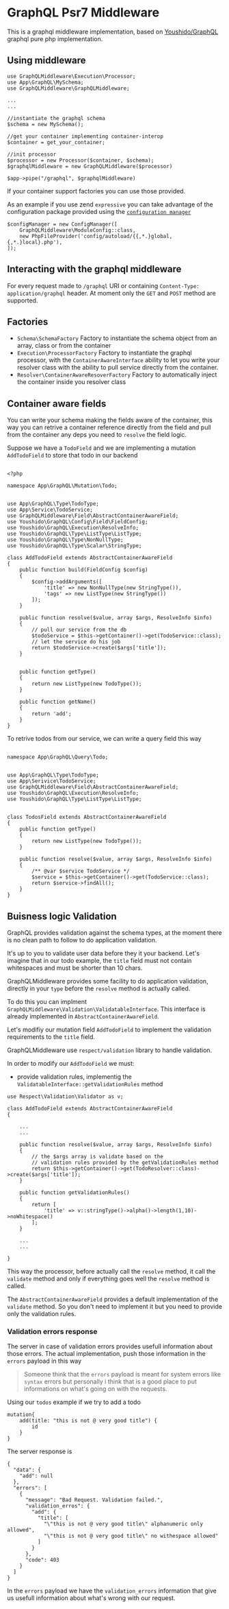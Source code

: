 # GraphQL Psr7 Middleware

This is a graphql middleware implementation, based on  [Youshido/GraphQL](https://github.com/Youshido/GraphQL) graphql pure php implementation.

## Using middleware


```
use GraphQLMiddleware\Execution\Processor;
use App\GraphQL\MySchema;
use GraphQLMiddleware\GraphQLMiddleware;

...
...

//instantiate the graphql schema
$schema = new MySchema();

//get your container implementing container-interop
$container = get_your_container;

//init processor
$processor = new Processor($container, $schema);
$graphqlMiddleware = new GraphQLMiddleware($processor)

$app->pipe("/graphql", $graphqlMiddleware)
```

If your container support factories you can use those provided.

As an example if you use zend `expressive`  you can take advantage of the
configuration package provided using the [`configuration manager`](https://docs.zendframework.com/zend-expressive/cookbook/modular-layout/)

```
$configManager = new ConfigManager([
    GraphQLMiddleware\ModuleConfig::class,
    new PhpFileProvider('config/autoload/{{,*.}global,{,*.}local}.php'),
]);

```


## Interacting with the graphql middleware

For every request made to `/graphql` URI or containing `Content-Type: application/graphql` header.
At moment only the `GET` and `POST` method are supported. 

## Factories

* `Schema\SchemaFactory` Factory to instantiate the schema object from an array, class or from the container
* `Execution\ProcessorFactory` Factory to instantiate the graphql processor, 
with the `ContainerAwareInterface` ability to let you write your resolver class with the ability to pull service directly from the container.
* `Resolver\ContainerAwareResoverFactory` Factory to automatically inject the container inside you resolver class

## Container aware fields

You can write your schema making the fields aware of the container, this way you 
can retrive a container reference directly from the field and pull from the container
any deps you need to `resolve` the field logic.

Suppose we have a `TodoField` and we are implementing a mutation `AddTodoField`
to store that todo in our backend

```

<?php

namespace App\GraphQL\Mutation\Todo;


use App\GraphQL\Type\TodoType;
use App\Service\TodoService;
use GraphQLMiddleware\Field\AbstractContainerAwareField;
use Youshido\GraphQL\Config\Field\FieldConfig;
use Youshido\GraphQL\Execution\ResolveInfo;
use Youshido\GraphQL\Type\ListType\ListType;
use Youshido\GraphQL\Type\NonNullType;
use Youshido\GraphQL\Type\Scalar\StringType;

class AddTodoField extends AbstractContainerAwareField
{
    public function build(FieldConfig $config)
    {
        $config->addArguments([
            'title' => new NonNullType(new StringType()),
            'tags' => new ListType(new StringType())
        ]);
    }

    public function resolve($value, array $args, ResolveInfo $info)
    {
        // pull our service from the db
        $todoService = $this->getContainer()->get(TodoService::class);
        // let the service do his job
        return $todoService->create($args['title']);
    }


    public function getType()
    {
        return new ListType(new TodoType());
    }

    public function getName()
    {
        return 'add';
    }
}

```

To retrive todos from our service, we can write a query field this way

```

namespace App\GraphQL\Query\Todo;


use App\GraphQL\Type\TodoType;
use App\Serivice\TodoService;
use GraphQLMiddleware\Field\AbstractContainerAwareField;
use Youshido\GraphQL\Execution\ResolveInfo;
use Youshido\GraphQL\Type\ListType\ListType;


class TodosField extends AbstractContainerAwareField
{
    public function getType()
    {
        return new ListType(new TodoType());
    }

    public function resolve($value, array $args, ResolveInfo $info)
    {
        /** @var $service TodoService */
        $service = $this->getContainer()->get(TodoService::class);
        return $service->findAll();
    }
}

```


## Buisness logic Validation
   
GraphQL provides validation against the schema types, 
at the moment there is no clean path to follow to do application validation.

It's up to you to validate user data before they it your backend. Let's imagine
that in our todo example, the `title` field must not contain whitespaces and 
must be shorter than 10 chars.

GraphQLMiddleware provides some facility to do application validation, directly
in your `type` before the `resolve` method is actually called.

To do this you can implment `GraphQLMiddleware\Validation\ValidatableInterface`.
This interface is already implemented in `AbstractContainerAwareField`.

Let's modifiy our mutation field `AddTodoField` to implement the validation requirements
to the `title` field.

GraphQLMiddleware use `respect/validation` library to handle validation.

In order to modify our `AddTodoField` we must:

* provide validation rules, implementig the `ValidatableInterface::getValidationRules` method
 
```
use Respect\Validation\Validator as v;

class AddTodoField extends AbstractContainerAwareField
{

    ...
    ...
    
    public function resolve($value, array $args, ResolveInfo $info)
    {
        // the $args array is validate based on the
        // validation rules provided by the getValidationRules method
        return $this->getContainer()->get(TodoResolver::class)->create($args['title']);
    }
    
    public function getValidationRules()
    {
        return [
            'title' => v::stringType()->alpha()->length(1,10)->noWhitespace()
        ];
    }
    
    ...
    ...

}
```

This way the processor, before actually call the  `resolve` method, it call the `validate`
method and only if everything goes well the `resolve` method is called.

The `AbstractContainerAwareField` provides a default implementation of the `validate` method.
So you don't need to implement it but you need to provide only the validation rules.
 
### Validation errors response

The server in case of validation errors provides usefull information about those errors.
The actual implementation, push those information in the `errors` payload in this way

> Someone think that the `errors` payload is meant for system errors like `syntax` errors but personally
  i think that is a good place to put informations on what's going on with the requests.
  
Using our `todos` example if we try to add a todo

```
mutation{
    add(title: "this is not @ very good title") {
        id
    }
}
```

The server response is

```
{
  "data": {
    "add": null
  },
  "errors": [
    {
      "message": "Bad Request. Validation failed.",
      "validation_erros": {
        "add": {
          "title": [
            "\"this is not @ very good title\" alphanumeric only allowed",
            "\"this is not @ very good title\" no withespace allowed"
          ]
        }
      },
      "code": 403
    }
  ]
}
```

In the `errors` payload we have the `validation_errors` information that give us
usefull information about what's wrong with our request.
